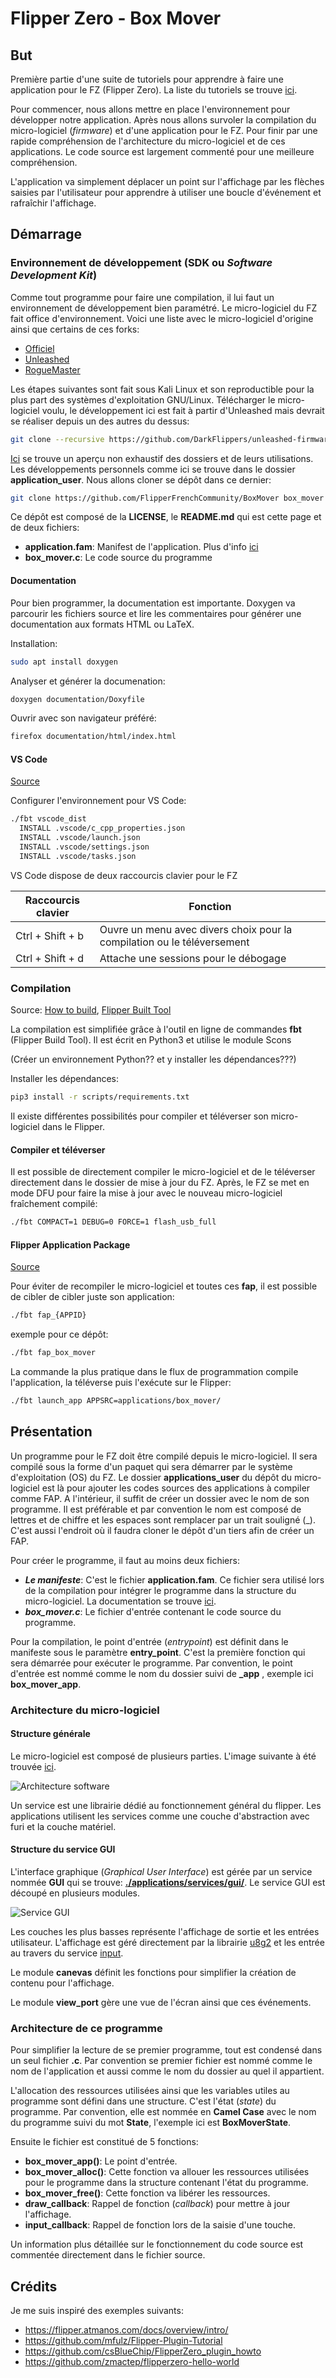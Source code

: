 # Flipper Zero - Box Mover

## But

Première partie d'une suite de tutoriels pour apprendre à faire une application pour le FZ (Flipper Zero).
La liste du tutoriels se trouve [ici](https://github.com/FlipperFrenchCommunity/Awesome-Flipper-French/tree/main/membre_repo#apprendre-%C3%A0-cr%C3%A9er-une-application).

Pour commencer, nous allons mettre en place l'environnement pour développer
notre application. Après nous allons survoler la compilation du micro-logiciel (*firmware*) et
d'une application pour le FZ. Pour finir par une rapide compréhension de
l'architecture du micro-logiciel et de ces applications. Le code source est
largement commenté pour une meilleure compréhension.

L'application va simplement déplacer un point sur l'affichage par les flèches
saisies par l'utilisateur pour apprendre à utiliser une boucle d'événement et
rafraîchir l'affichage.

## Démarrage

### Environnement de développement (SDK ou *Software Development Kit*)

Comme tout programme pour faire une compilation, il lui faut un environnement de
développement bien paramétré. Le micro-logiciel du FZ fait
office d'environnement. Voici une liste avec le micro-logiciel d'origine ainsi
que certains de ces forks:

* [Officiel](https://github.com/flipperdevices/flipperzero-firmware)
* [Unleashed](https://github.com/DarkFlippers/unleashed-firmware)
* [RogueMaster](https://github.com/RogueMaster/flipperzero-firmware-wPlugins)

Les étapes suivantes sont fait sous Kali Linux et son reproductible pour la plus
part des systèmes d'exploitation GNU/Linux. Télécharger le micro-logiciel voulu,
le développement ici est fait à partir d'Unleashed mais devrait se réaliser
depuis un des autres du dessus:

```bash
git clone --recursive https://github.com/DarkFlippers/unleashed-firmware
```

[Ici](https://github.com/DarkFlippers/unleashed-firmware#project-structure) se
trouve un aperçu non exhaustif des dossiers et de leurs utilisations. Les
développements personnels comme ici se trouve dans le dossier
**application_user**. Nous allons cloner se dépôt dans ce dernier:

```bash
git clone https://github.com/FlipperFrenchCommunity/BoxMover box_mover
```

Ce dépôt est composé de la **LICENSE**, le **README.md** qui est cette page et de deux
fichiers:

* **application.fam**: Manifest de l'application. Plus d'info
  [ici](https://github.com/DarkFlippers/unleashed-firmware/blob/dev/documentation/AppManifests.md)
* **box_mover.c**: Le code source du programme

#### Documentation

Pour bien programmer, la documentation est importante. Doxygen va parcourir les fichiers source et lire les commentaires pour générer une documentation aux formats HTML ou LaTeX.

Installation:

```bash
sudo apt install doxygen
```

Analyser et générer la documenation:

```bash
doxygen documentation/Doxyfile
```

Ouvrir avec son navigateur préféré:

```bash
firefox documentation/html/index.html
```

#### VS Code

[Source](https://github.com/DarkFlippers/unleashed-firmware/tree/dev/.vscode)

Configurer l'environnement pour VS Code:

```bash
./fbt vscode_dist
  INSTALL .vscode/c_cpp_properties.json
  INSTALL .vscode/launch.json
  INSTALL .vscode/settings.json
  INSTALL .vscode/tasks.json
```

VS Code dispose de deux raccourcis clavier pour le FZ


| Raccourcis clavier | Fonction                                                                |
| ------------------ | ----------------------------------------------------------------------- |
| Ctrl + Shift + b   | Ouvre un menu avec divers choix pour la compilation ou le téléversement |
| Ctrl + Shift + d   | Attache une sessions pour le débogage                                   |

### Compilation

Source: [How to build](https://github.com/DarkFlippers/unleashed-firmware/blob/dev/documentation/HowToBuild.md),
[Flipper Built Tool](https://github.com/DarkFlippers/unleashed-firmware/blob/dev/documentation/fbt.md)

La compilation est simplifiée grâce à l'outil en ligne de commandes **fbt**
(Flipper Build Tool). Il est écrit en Python3 et utilise le module Scons

(Créer un environnement Python?? et y installer les dépendances???)

Installer les dépendances:

```bash
pip3 install -r scripts/requirements.txt
```

Il existe différentes possibilités pour compiler et téléverser son
micro-logiciel dans le Flipper.

#### Compiler et téléverser

Il est possible de directement compiler le micro-logiciel et de le téléverser
directement dans le dossier de mise à jour du FZ. Après, le FZ se met
en mode DFU pour faire la mise à jour avec le nouveau micro-logiciel fraîchement
compilé:

```bash
./fbt COMPACT=1 DEBUG=0 FORCE=1 flash_usb_full
```

#### Flipper Application Package

[Source](https://github.com/DarkFlippers/unleashed-firmware/blob/dev/documentation/AppsOnSDCard.md)

Pour éviter de recompiler le micro-logiciel et toutes ces **fap**, il est
possible de cibler de cibler juste son application:

```bash
./fbt fap_{APPID}
```

exemple pour ce dépôt:

```bash
./fbt fap_box_mover
```

La commande la plus pratique dans le flux de programmation compile l'application, la téléverse puis l'exécute
sur le Flipper:

```bash
./fbt launch_app APPSRC=applications/box_mover/
```

## Présentation

Un programme pour le FZ doit être compilé depuis le micro-logiciel. Il sera
compilé sous la forme d'un paquet qui sera démarrer par le système
d'exploitation (OS) du FZ. Le dossier **applications_user** du dépôt du
micro-logiciel est là pour ajouter les codes sources des applications à compiler
comme FAP. A l'intérieur, il suffit de créer un dossier avec le nom de son
programme. Il est préférable et par convention le nom est composé de lettres et
de chiffre et les espaces sont remplacer par un trait souligné (_). C'est aussi
l'endroit où il faudra cloner le dépôt d'un tiers afin de créer un FAP.

Pour créer le programme, il faut au moins deux fichiers:

* ***Le manifeste***: C'est le fichier **application.fam**. Ce fichier sera utilisé
  lors de la compilation pour intégrer le programme dans la structure du micro-logiciel.
  La documentation se trouve [ici](https://github.com/DarkFlippers/unleashed-firmware/blob/dev/documentation/AppManifests.md).
* ***box_mover.c***: Le fichier d'entrée contenant le code source du programme.

Pour la compilation, le point d'entrée (*entrypoint*) est définit dans le
manifeste sous le paramètre **entry_point**. C'est la première fonction qui sera démarrée pour exécuter le
programme. Par convention, le point d'entrée est nommé comme le nom du dossier
suivi de **_app** , exemple ici **box_mover_app**.

### Architecture du micro-logiciel

#### Structure générale

Le micro-logiciel est composé de plusieurs parties. L'image suivante à été trouvée [ici](https://flipper.atmanos.com/docs/overview/intro/).

![Architecture software](./assets/architecture_software.png)

Un service est une librairie dédié au fonctionnement général du flipper. Les
applications utilisent les services comme une couche d'abstraction avec furi et
la couche matériel.

#### Structure du service GUI

L'interface graphique (*Graphical User Interface*) est gérée par un service
nommée **GUI** qui se trouve: **[./applications/services/gui/](https://github.com/DarkFlippers/unleashed-firmware/tree/dev/applications/services/gui)**.
Le service GUI est découpé en plusieurs modules.

![Service GUI](./assets/service_gui.png)

Les couches les plus basses représente l'affichage de sortie et les entrées
utilisateur. L'affichage est géré directement par la librairie [u8g2](https://github.com/DarkFlippers/unleashed-firmware/tree/dev/lib/u8g2)
et les entrée au travers du service [input](https://github.com/DarkFlippers/unleashed-firmware/tree/dev/applications/services/input).

Le module **canevas** définit les fonctions pour simplifier la création de
contenu pour l'affichage.

Le module **view_port** gère une vue de l'écran ainsi que ces événements.

### Architecture de ce programme

Pour simplifier la lecture de se premier programme, tout est condensé dans un
seul fichier **.c**. Par convention se premier fichier est nommé comme le nom
de l'application et aussi comme le nom du dossier au quel il appartient.

L'allocation des ressources utilisées ainsi que les variables utiles au programme
sont défini dans une structure. C'est l'état (*state*) du programme. Par convention, elle est nommée en **Camel
Case** avec le nom du programme suivi du mot **State**, l'exemple ici est **BoxMoverState**.

Ensuite le fichier est constitué de 5 fonctions:

* **box_mover_app()**: Le point d'entrée.
* **box_mover_alloc()**: Cette fonction va allouer les ressources utilisées
  pour le programme dans la structure contenant l'état du programme.
* **box_mover_free()**: Cette fonction va libérer les ressources.
* **draw_callback**: Rappel de fonction (*callback*) pour mettre à jour l'affichage.
* **input_callback**: Rappel de fonction lors de la saisie d'une touche.

Un information plus détaillée sur le fonctionnement du code source est commentée
directement dans le fichier source.

## Crédits

Je me suis inspiré des exemples suivants:

* https://flipper.atmanos.com/docs/overview/intro/
* https://github.com/mfulz/Flipper-Plugin-Tutorial
* https://github.com/csBlueChip/FlipperZero_plugin_howto
* https://github.com/zmactep/flipperzero-hello-world
